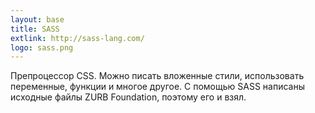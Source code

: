 ```yaml
---
layout: base
title: SASS
extlink: http://sass-lang.com/
logo: sass.png
---
```


Препроцессор CSS.
Можно писать вложенные стили, использовать переменные, функции и многое другое.
С помощью SASS написаны исходные файлы ZURB Foundation, поэтому его и взял.
